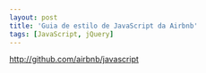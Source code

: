 ```yaml
---
layout: post
title: 'Guia de estilo de JavaScript da Airbnb'
tags: [JavaScript, jQuery]
---
```


<http://github.com/airbnb/javascript>
